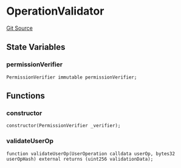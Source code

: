 # OperationValidator
[Git Source](https://github.com/permissivelabs/core/blob/6a9a97fdcc83bd3f41e6b78ff8acd4353d9d4655/src/integrations/6900/OperationValidator.sol)


## State Variables
### permissionVerifier

```solidity
PermissionVerifier immutable permissionVerifier;
```


## Functions
### constructor


```solidity
constructor(PermissionVerifier _verifier);
```

### validateUserOp


```solidity
function validateUserOp(UserOperation calldata userOp, bytes32 userOpHash) external returns (uint256 validationData);
```

